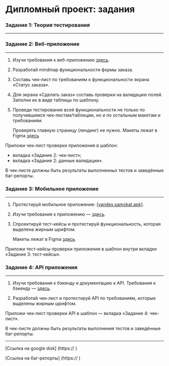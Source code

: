 Дипломный проект: задания
=====================

### Задание 1: Теория тестирования
<hr>

### Задание 2: Веб-приложение
<hr>

1. Изучи требования к веб-приложению [здесь](https://praktikum.notion.site/d6b843a12b8e42989267e8ea330f6b1c?pvs=4).

2. Разработай mindmap функциональности формы заказа. 

3. Составь чек-лист по требованиям к функциональности экрана «Статус заказа». 

4. Для экрана «Сделать заказ» составь проверки на валидацию полей. Заполни их в виде таблицы по шаблону.
   
5. Проведи тестирование всей функциональности не только по получившимся чек-листам/таблицам, но и по остальным макетам и требованиям.
  
   Проверять главную страницу (лендинг) не нужно. Макеты лежат в Figma [здесь](https://www.figma.com/file/vHgTVzFac8zyxhMZ2o4b2m/web)

Приложи чек-лист проверки приложения в шаблон: 
* вкладка «Задание 2: чек-лист»;
* вкладка «Задание 2: данные валидации».
  
В чек-листе должны быть результаты выполненных тестов и заведённые баг-репорты.

### Задание 3: Мобильное приложение
<hr>

1. Протестируй мобильное приложение: [[yandex.samokat.apk]](https://code.s3.yandex.net/qa/files/scooter-v2.0.apk). 

2. Изучи требования к приложению — [здесь](https://praktikum.notion.site/fbb847fa63244f5db3272bc8034ca7fd).

3. Спроектируй тест-кейсы и протестируй функциональность, которая выделена жирным шрифтом.

   Макеты лежат в Figma [здесь](https://www.figma.com/file/kqLqPvSvjLVLomkdadkAnk/mobile).

Приложи тест-кейсы проверки приложения в шаблон внутри вкладки «Задание 3: тест-кейсы». 

### Задание 4: API приложения
<hr>

1. Изучи требования к бэкенду и документацию к API. Требования к бэкенду — [здесь](https://praktikum.notion.site/20389c6a65da49fb8e22720c4356887c?pvs=4).
   
2. Разработай чек-лист и протестируй API по требованиям, которые выделены жирным шрифтом.
   
Приложи чек-лист проверки API в шаблон — вкладка «Задание 4: чек-лист».

В чек-листе должны быть результаты выполнения тестов и заведённые баг-репорты.
<hr>

[Ссылка на google disk] (https:// )

[Ссылка на баг-репорты] (https:// )
